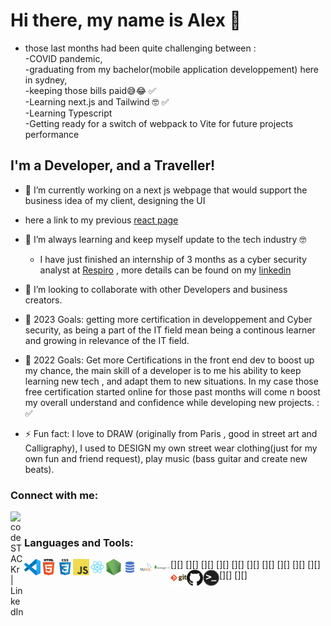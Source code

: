 # Hi there, my name is Alex 👋
- those last months had been quite challenging between :<br/>
    -COVID pandemic, <br/>
    -graduating from my bachelor(mobile application developpement) here in sydney, <br/>
    -keeping those bills paid😅😂 ✅<br/>
    -Learning next.js and Tailwind 🤓 ✅<br/>
    -Learning Typescript<br/>
    -Getting ready for a switch of webpack to Vite for future projects performance<br/>

## I'm a Developer, and a Traveller!

- 🔭 I’m currently working on a next js webpage that would support the business idea of my client, designing the UI

-  here a link to my previous [react page]

- 🌱 I’m always learning and keep myself update to the tech industry 🤓
    - I have just finished an internship of 3 months as a cyber security analyst at [Respiro] , more details can be found on my [linkedin]

- 👯 I’m looking to collaborate with other Developers and business creators.

- 🥅 2023 Goals: getting more certification in developpement and Cyber security, as being a part of the IT field mean being a continous learner and growing in relevance of the IT field. 
    
- 🥅 2022 Goals: Get more Certifications in the front end dev to boost up my chance, the main skill of a developer is to me his ability to keep learning new tech , and adapt them to new situations. In my case those free certification started online for those past months will come n boost my overall understand and confidence while developing new projects. : ✅

- ⚡ Fun fact: 
    I love to DRAW (originally from Paris , good in street art and Calligraphy), 
    I used to DESIGN my own street wear clothing(just for my own fun and friend request),
    play music (bass guitar and create new beats).

### Connect with me:

[<img align="left" alt="codeSTACKr | LinkedIn" width="22px" src="https://cdn.jsdelivr.net/npm/simple-icons@v3/icons/linkedin.svg" />][linkedin]

<br />

### Languages and Tools:

[<img align="left" alt="Visual Studio Code" width="26px" src="https://raw.githubusercontent.com/github/explore/80688e429a7d4ef2fca1e82350fe8e3517d3494d/topics/visual-studio-code/visual-studio-code.png" />][]
[<img align="left" alt="HTML5" width="26px" src="https://raw.githubusercontent.com/github/explore/80688e429a7d4ef2fca1e82350fe8e3517d3494d/topics/html/html.png" />][]
[<img align="left" alt="CSS3" width="26px" src="https://raw.githubusercontent.com/github/explore/80688e429a7d4ef2fca1e82350fe8e3517d3494d/topics/css/css.png" />][]
[<img align="left" alt="JavaScript" width="26px" src="https://raw.githubusercontent.com/github/explore/80688e429a7d4ef2fca1e82350fe8e3517d3494d/topics/javascript/javascript.png" />][]
[<img align="left" alt="React" width="26px" src="https://raw.githubusercontent.com/github/explore/80688e429a7d4ef2fca1e82350fe8e3517d3494d/topics/react/react.png" />][]
[<img align="left" alt="Node.js" width="26px" src="https://raw.githubusercontent.com/github/explore/80688e429a7d4ef2fca1e82350fe8e3517d3494d/topics/nodejs/nodejs.png" />][]
[<img align="left" alt="SQL" width="26px" src="https://raw.githubusercontent.com/github/explore/80688e429a7d4ef2fca1e82350fe8e3517d3494d/topics/sql/sql.png" />][]
[<img align="left" alt="MySQL" width="26px" src="https://raw.githubusercontent.com/github/explore/80688e429a7d4ef2fca1e82350fe8e3517d3494d/topics/mysql/mysql.png" />][]
[<img align="left" alt="MongoDB" width="26px" src="https://raw.githubusercontent.com/github/explore/80688e429a7d4ef2fca1e82350fe8e3517d3494d/topics/mongodb/mongodb.png" />][]
[<img align="left" alt="Git" width="26px" src="https://raw.githubusercontent.com/github/explore/80688e429a7d4ef2fca1e82350fe8e3517d3494d/topics/git/git.png" />][]
[<img align="left" alt="GitHub" width="26px" src="https://raw.githubusercontent.com/github/explore/78df643247d429f6cc873026c0622819ad797942/topics/github/github.png" />][]
[<img align="left" alt="Terminal" width="26px" src="https://raw.githubusercontent.com/github/explore/80688e429a7d4ef2fca1e82350fe8e3517d3494d/topics/terminal/terminal.png" />][]

<br />
<br />

[linkedin]: https://linkedin.com/in/alexandre-moradel-2310701b3
[react page]: https://mzokko.github.io/
[Respiro]: https://respiro.com.au/

